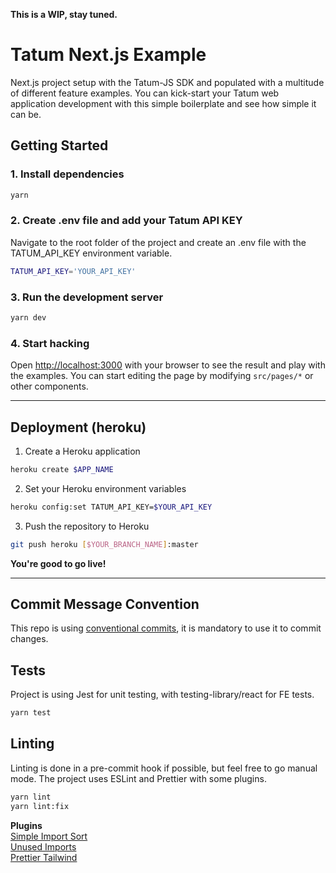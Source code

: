 **This is a WIP, stay tuned.**

# Tatum Next.js Example

Next.js project setup with the Tatum-JS SDK and populated with a multitude of different feature examples. You can kick-start your Tatum web application development with this simple boilerplate and see how simple it can be.

## Getting Started

### 1. Install dependencies

```bash
yarn
```

### 2. Create .env file and add your Tatum API KEY

Navigate to the root folder of the project and create an .env file with the TATUM_API_KEY environment variable.

```sh
TATUM_API_KEY='YOUR_API_KEY'
```

### 3. Run the development server

```bash
yarn dev
```

### 4. Start hacking

Open [http://localhost:3000](http://localhost:3000) with your browser to see the result and play with the examples. You can start editing the page by modifying `src/pages/*` or other components.

---

## Deployment (heroku)

1. Create a Heroku application

```sh
heroku create $APP_NAME
```

2. Set your Heroku environment variables

```sh
heroku config:set TATUM_API_KEY=$YOUR_API_KEY
```

3. Push the repository to Heroku

```sh
git push heroku [$YOUR_BRANCH_NAME]:master
```

**You're good to go live!**

---

## Commit Message Convention

This repo is using [conventional commits](https://www.conventionalcommits.org/en/v1.0.0/), it is mandatory to use it to commit changes.

## Tests

Project is using Jest for unit testing, with testing-library/react for FE tests.

```bash
yarn test
```

## Linting

Linting is done in a pre-commit hook if possible, but feel free to go manual mode. The project uses ESLint and Prettier with some plugins.

```bash
yarn lint
yarn lint:fix
```

**Plugins**  
[Simple Import Sort](https://www.npmjs.com/package/eslint-plugin-simple-import-sort)  
[Unused Imports](https://www.npmjs.com/package/eslint-plugin-unused-imports)  
[Prettier Tailwind](https://www.npmjs.com/package/prettier-plugin-tailwind)
